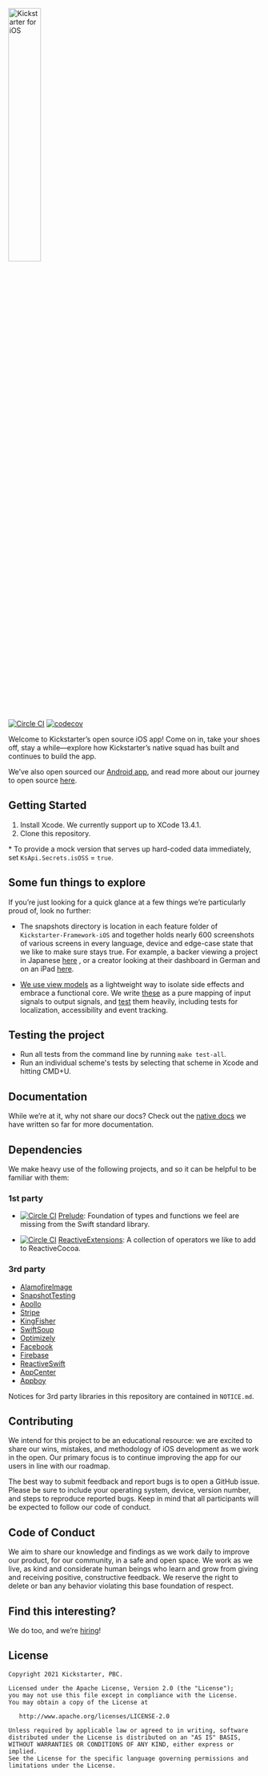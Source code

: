 <a href="https://www.kickstarter.com"><img src=".github/ksr-wordmark.svg" width="36%" alt="Kickstarter for iOS"></a>

[![Circle CI](https://circleci.com/gh/kickstarter/ios-oss.svg?style=svg)](https://circleci.com/gh/kickstarter/ios-oss)
[![codecov](https://codecov.io/gh/kickstarter/ios-oss/branch/main/graph/badge.svg)](https://codecov.io/gh/kickstarter/ios-oss)

Welcome to Kickstarter’s open source iOS app! Come on in, take your shoes off,
stay a while—explore how Kickstarter’s native squad has built and continues to
build the app.

We’ve also open sourced our [Android app](https://github.com/kickstarter/android-oss),
and read more about our journey to open source [here](https://kickstarter.engineering/open-sourcing-our-android-and-ios-apps-6891be909fcd).

## Getting Started

1. Install Xcode. We currently support up to XCode 13.4.1.
2. Clone this repository.

&#42; To provide a mock version that serves up hard-coded data immediately, set `KsApi.Secrets.isOSS` = `true`.

## Some fun things to explore

If you’re just looking for a quick glance at a few things we’re particularly
proud of, look no further:

* The snapshots directory is location in each feature folder of `Kickstarter-Framework-iOS` and together holds nearly 600 screenshots of various screens in every language,
device and edge-case state that we like to make sure stays true. For example,
a backer viewing a project in Japanese
[here](https://github.com/kickstarter/ios-oss/blob/main/Kickstarter-iOS/Features/ProjectPage/Controller/__Snapshots__/ProjectPageViewControllerTests/testLoggedIn_Backer_LiveProject_NonUS_ProjectCurrency_US_ProjectCountry_NonUS_UserChosenCurrency_NotOmittingCurrencyCode_Success.lang_ja_device_pad.png)
, or a creator looking at their dashboard in German and on an iPad
[here](https://github.com/kickstarter/ios-oss/blob/main/Kickstarter-iOS/Features/Dashboard/Controller/__Snapshots__/DashboardViewControllerTests/testView.lang_de_device_pad.png).

* [We use view models](https://www.youtube.com/watch?v=EpTlqx6NjYo) as
a lightweight way to isolate side effects and embrace a functional core. We
write [these](https://github.com/kickstarter/ios-oss/tree/main/Library/ViewModels)
as a pure mapping of input signals to output signals, and [test](https://github.com/kickstarter/ios-oss/tree/main/Library/ViewModels)
them heavily, including tests for localization, accessibility and event
tracking.

## Testing the project

- Run all tests from the command line by running `make test-all`.
- Run an individual scheme's tests by selecting that scheme in Xcode and hitting CMD+U.

## Documentation

While we’re at it, why not share our docs? Check out the
[native docs](https://github.com/kickstarter/native-docs) we have written so far
for more documentation.

## Dependencies

We make heavy use of the following projects, and so it can be helpful to be
familiar with them:

### 1st party

* [![Circle CI](https://circleci.com/gh/kickstarter/Kickstarter-Prelude.svg?style=svg)](https://circleci.com/gh/kickstarter/Kickstarter-Prelude)
[Prelude](https://github.com/kickstarter/Kickstarter-Prelude): Foundation of
types and functions we feel are missing from the Swift standard library.

* [![Circle CI](https://circleci.com/gh/kickstarter/Kickstarter-ReactiveExtensions.svg?style=svg&)](https://circleci.com/gh/kickstarter/Kickstarter-ReactiveExtensions)
[ReactiveExtensions](https://github.com/kickstarter/Kickstarter-ReactiveExtensions):
A collection of operators we like to add to ReactiveCocoa.

### 3rd party

* [AlamofireImage](https://github.com/Alamofire/AlamofireImage)
* [SnapshotTesting](https://github.com/pointfreeco/swift-snapshot-testing)
* [Apollo](https://github.com/apollographql/apollo-ios)
* [Stripe](https://github.com/stripe/stripe-ios)
* [KingFisher](https://github.com/onevcat/Kingfisher)
* [SwiftSoup](https://github.com/scinfu/SwiftSoup)
* [Optimizely](https://github.com/optimizely/swift-sdk)
* [Facebook](https://github.com/facebook/facebook-ios-sdk)
* [Firebase](https://github.com/firebase/firebase-ios-sdk)
* [ReactiveSwift](https://github.com/ReactiveCocoa/ReactiveSwift)
* [AppCenter](https://github.com/microsoft/appcenter-sdk-apple)
* [Appboy](https://github.com/Appboy/Appboy-segment-ios)

Notices for 3rd party libraries in this repository are contained in
`NOTICE.md`.

## Contributing

We intend for this project to be an educational resource: we are excited to
share our wins, mistakes, and methodology of iOS development as we work
in the open. Our primary focus is to continue improving the app for our users in
line with our roadmap.

The best way to submit feedback and report bugs is to open a GitHub issue.
Please be sure to include your operating system, device, version number, and
steps to reproduce reported bugs. Keep in mind that all participants will be
expected to follow our code of conduct.

## Code of Conduct

We aim to share our knowledge and findings as we work daily to improve our
product, for our community, in a safe and open space. We work as we live, as
kind and considerate human beings who learn and grow from giving and receiving
positive, constructive feedback. We reserve the right to delete or ban any
behavior violating this base foundation of respect.

## Find this interesting?

We do too, and we’re [hiring](https://www.kickstarter.com/jobs)!

## License

```
Copyright 2021 Kickstarter, PBC.

Licensed under the Apache License, Version 2.0 (the "License");
you may not use this file except in compliance with the License.
You may obtain a copy of the License at

   http://www.apache.org/licenses/LICENSE-2.0

Unless required by applicable law or agreed to in writing, software
distributed under the License is distributed on an "AS IS" BASIS,
WITHOUT WARRANTIES OR CONDITIONS OF ANY KIND, either express or implied.
See the License for the specific language governing permissions and
limitations under the License.
```
